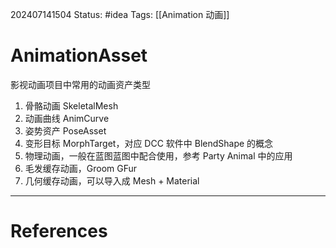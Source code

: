 202407141504
Status: #idea
Tags: [[Animation 动画]]
# AnimationAsset
影视动画项目中常用的动画资产类型
1. 骨骼动画 SkeletalMesh
2. 动画曲线 AnimCurve
3. 姿势资产 PoseAsset
4. 变形目标 MorphTarget，对应 DCC 软件中 BlendShape 的概念
5. 物理动画，一般在蓝图蓝图中配合使用，参考 Party Animal 中的应用
6. 毛发缓存动画，Groom GFur
7. 几何缓存动画，可以导入成 Mesh + Material

---
# References
